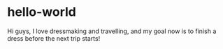# hello-world
Hi guys,
I love dressmaking and travelling, and my goal now is to finish a dress before the next trip starts!
